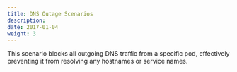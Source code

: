 ```yaml
---
title: DNS Outage Scenarios
description: 
date: 2017-01-04
weight: 3
---
```


This scenario blocks all outgoing DNS traffic from a specific pod, effectively preventing it from resolving any hostnames or service names.

